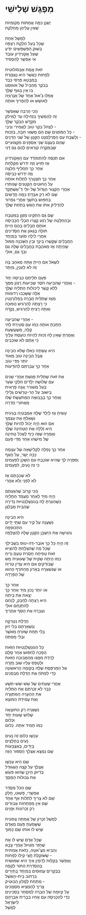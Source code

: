 # מִפְגָּשׁ שְׁלִישִׁי

יֶשְׁנָן כַּמָּה אֲמִתּוֹת מְקוֹמִיּוֹת\
שֶׁאֵין עֲלֵיהֶן מַחְלֹקֶת\
\
לְמָשָׁל אַחַת\
שֶׁכָּל בַּעַל חֶלְקַת רִצְפָּה \
בְּשׁוּק הַפִּשְׁפְּשִׁים יוֹדֵעַ \
שֶׁעַל אָקוֹרְדְּיוֹן עוֹבֵד \
אִי אֶפְשָׁר לְהַפְסִיד\
\
זֹאת אֱמֶת אַבְּסוֹלוּטִית\
לְפָחוֹת כַּאֲשֶׁר הִיא נֶאֱמֶרֶת\
בְּמִבְטָא פַּרְסִי כָּבֵד\
בְּבֹקֶר מַהְבִּיל שֶׁל אוֹגוּסְט\
בּוֹ אֵין בַּגּוּף שֶׁלְּךָ\
אֲפִלּוּ גָּ'אוּל אֶחָד שֶׁל אֵנֶרְגִּיָּה\
לְאוֹשֵׁשׁ אוֹ לְהַפְרִיךְ אוֹתָהּ\
\
הֲכִי הַרְבֵּה שֶׁאֶפְשָׁר\
זֶה לְהַמְשִׁיךְ בִּזְחִילָה עַד לָמִּילק\
מִקְדָּשׁ הַבֹּקֶר שֶׁלְּךָ\
לִצְהֹל בֹּקֶר טוֹב לְאֲמִירִי וְנִיבִי - \
כָּל הַמּוֹזְגִים שָׁם הֵם מֻשְּׂאֵי חִבָּה, בִּזְכוּת - \
וְלָשֶׁבֶת עִם הַפַּרְלָמֵנְט הַקָּטָן שֶׁל שְׁנֵי הַדֵּנִים -\
שֶׁהֵם בְּעֶצֶם שְׁנֵי אַסְפָנִים מִקְצוֹעִיִּים \
שֶׁבְּמִקְרֶה קוֹרְאִים לָהֶם גַּם דָּנִי\
\
אִם תְּנַסֶּה לְהִתְמוֹדֵד עִם הָאָקוֹרְדְּיוֹן\
אָז תַּזִּיעַ וְזֶה יִדְרֹשׁ מִקְלַחַת\
אַחַר כָּךְ תַּחֲלִיף חֻלְצָה\
וְזֶה יִדְרֹשׁ כְּבִיסָה\
אַחַר כָּךְ תִּצְטָרֵךְ לִתְלוֹת אוֹתָהּ\
עַל הַחוּטִים הַקְּטַנִּים שֶׁנּוֹתְרוּ\
אַחֲרֵי הַקִּצּוּר הַגָּדוֹל שֶׁל יוּלִי דְּ׳אֶשְׁתָּקַד\
שָׁם לֹא רַק אִבַּדְתָּ כַּמָּה חֳדָשִׁים\
בְּחִפּוּשׂ בַּחֹשֶׁךְ אַחֲרֵי גַּפְרוּר \
לְהַדְלִיק אִתּוֹ אֶת הָאֵשׁ בַּתַּחַת שֶׁלְּךָ\
 \
שָׁם גַּם הִתְקִינוּ מַזְגָן בַּמִּטְבָּח\
וּבְהַחְלָטָה שֶׁל רֶגַע קֻצְּרוּ חַבְלֵי הַכְּבִיסָה\
אוֹתָם חֲבָלִים בָּהֶם הָיִיתָ\
תּוֹלָה בְּגָאוֹן אֶת הַסְּדִינִים\
אַחֲרֵי לַיְלָה סוֹעֵר בִּמְיֻחָד\
הַחֲבָלִים שֶׁקָּשְׁרוּ בֵּינֵךְ וּבֵין הַשְּׁכֵנָה מִמּוּל \
שֶׁהָיְתָה אָז מְאֹהֶבֶת בַּחֲבָלִים שֶׁלָּהּ גַּם \
וּבְךָ גַּם, אוּלַי\
\
לִשְׁאֹל אִם הָיִיתָ אַתָּה מְאֹהָב בָּהּ \
זֶה לֹא לָעִנְיָן, מְיֻתָּר\
\
פַּעַם תְּלִיתֶם כְּבִיסָה יַחַד \
וְאַחֲרֵי שֶׁהִבִּיעָה חֹסֶר שְׂבִיעוּת רָצוֹן מִמְּךָ -\
לְלֹא קֶשֶׁר לִיכוֹלוֹת הַתְּלִיָּה שֶׁלְּךָ\
אֵלֶּה שֶׁשָּׁכְבוּ רְדוּמוֹת\
מֵאָז שֶׁתָּלִית חֲבֵרָה בִּפְלוֹרֶנְטִין\
כִּי רָצְתָה לְהַרְגִּישׁ הֲפוּכָה\
וְאַתָּה רָצִיתָ לְהַרְגִּישׁ, נְקֻדָּה\
\
אַחֲרֵי שֶׁהִבִּיעָה -\
חָתַכְתָּ אוֹתָהּ כְּמוֹ עִם סְטִירַת לֶחִי \
קַלָּה, מְשֻׁעֲשַׁעַת\
וְאָמַרְתָּ שֶׁאֵין לָהּ זְכוּת לִהְיוֹת כּוֹעֶסֶת עָלֶיךָ\
כִּי אַתֶּם לֹא שׁוֹכְבִים\
\
הִיא עָשְׂתָה כְּאִלּוּ שֶׁלֹּא הֵבִינָה\
אֲבָל הֵבִינָה טוֹב מְאוֹד\
יוֹתֵר מִדַּי טוֹב\
אַחַר כָּךְ עֲבַרְתֶּם לְהוֹדָעוֹת\
\
אֶת זֹאת שֶׁתָּלִית פָּגַשְׁתָּ אַחֲרֵי שָׁנִים\
עִם שְׁלוֹשָׁה יְלָדִים חַלְּקֵי שֵׂעָר\
בַּעַל מְשׁוֹרֵר וְגִנָּה פְּרָאִית\
בְּיִשּׁוּב עַל הַר-טְרָשִׁים גְּלִילִי\
וְאַחַר כָּךְ בַּבָּבוּאָה הַמְּתֹעֶשֶׂת שֶׁלּוֹ\
מֵאֲחוֹרֵי חֲדֵרָה\
\
עָשִׂיתָ אָז לַיֶּלֶד שֶׁלָּהּ אַמְבַּטְיָה בְּגִיגִית\
וְשָׁאַלְתָּ אֶת עַצְמְךָ\
אִם הוּא הָיָה יָכוֹל לִהְיוֹת שֶׁלְּךָ\
הִיא זָלְלָה אֶת הַטְּחִינָה שֶׁלְּךָ\
וְאָמְרָה שֶׁזֶּה כֵּיף לֶאֱכֹל טְחִינָה\
שֶׁל מִישֶׁהוּ אַחֵר מִדֵּי פַּעַם\
\
אַחַר כָּךְ נָפְלָה לַקְּלִישָׁאָה שֶׁל עַצְמָהּ\
כָּכָה יָשָׁר, עַל הָאַף\
וְסִפְּרָה לְךָ שֶׁהִיא שׁוֹכֶבֶת עִם הַשָּׁכֵן לִפְעָמִים \
כִּי זֶה נָעִים, לִפְעָמִים\
\
לֹא שְׁכַבְתֶּם אָז\
לֹא לִפְנֵי וְלֹא אַחֲרֵי\
\
הֲכִי קָרוֹב שֶׁהִגַּעְתֶּם\
הָיָה מִיָּד לְאַחַר מַעֲמַד הַתְּלִיָּה\
כְּשֶׁהֵעַרְתָּ לָהּ בְּנוֹנְשָׁלַנְטִיּוּת נְדִירָה \
שֶׁהַבַּיִת מְבֻלְגָּן\
\
הִיא הֵבִינָה\
נִשְׁעֲנָה עַל קִיר עִם שְׁתֵּי יָדַיִם\
הִתְכּוֹפְפָה \
וְהִגִּישָׁה אֶת הַיַּשְׁבָן הַקָּטָן שֶׁלָּהּ לְהַצְלָפָה\
\
זֶה הָיָה כָּל כָּךְ אוֹבֶר-דֶּה-טוֹפּ בִּשְׁבִילְךָ\
שֶׁכָּל מָה שֶׁהִצְלַחְתָּ לְהוֹצִיא \
זֹאת טְפִיחָה חַסְרַת טַעַם וְרֵיחַ \
כְּמוֹ הָיְתָה שַׂקִּית שֶׁל שְׁעוּעִית מָשׁ \
שֶׁבּוֹדְקִים אִם הִיא עֲדַיִן טְרִיָּה \
אוֹ שֶׁנִּשְׁאֲרָה בָּאָרוֹן מֵהַחֹרֶף הַהוּא \
שֶׁל הַפְּרֵדָה\
\
אַחַר כָּךְ\
אוֹ יוֹתֵר נָכוֹן מִיָּד אַחַר כָּךְ\
יָצָאת אֶת בֵּיתָהּ\
הִיא רָצְתָה לְחַבֵּק, לְנַחֵם \
לְהִתְנַחֵם אוּלַי\
וְעָבְרָה אֶת הַסַּף אַחֲרֶיךָ\
\
הַדֶּלֶת נִטְרְקָה \
וְנִשְׁאַרְתֶּם בְּלִי זִיּוּן \
בְּלִי תַּחַת שֶׁזּוֹרֵחַ מֵאֹשֶׁר \
וּבְלִי מַפְתֵּחַ\
\
כָּל הַנּוֹנְשָׁלַנְטִיּוּת הַזֹּאת \
הָפְכָה לְחִפּוּשׂ אַחַר סֻלָּם\
לָרֶדֶת מִמֶּנּוּ מֵהַמְּבוּכָה הַזֹּאת\
וּלְטַפֵּס עָלָיו שׁוּב חֲזָרָה\
אֶל הַמִּרְפֶּסֶת שֶׁלָּהּ בַּקּוֹמָה הָרִאשׁוֹנָה\
כְּדֵי לִפְתֹּחַ אֶת הַדֶּלֶת מִבִּפְנִים\
\
אַחֲרֵי שְׁעָתַיִם שֶׁל שֵׁשׁ-שֵׁשׁ-תֵּשַׁע\
כְּבָר לֹא זְכַרְתֶּם אֶת הַתְּלִיָּה\
אֶת הַהֶעָרָה הַמִּתְגָּרֶה\
וְאֶת עֲמִידַת הַמּוֹצָא\
\
נִשְׁאֲרָה רַק הַתּוֹצָאָה\
שָׁלוֹשׁ שָׁעוֹת יַחַד\
וּכְלוּם\
כְּמוֹ תָּמִיד אִתָּהּ. כְּלוּם\
\
עַכְשָׁו כְּלוּם זֶה נָעִים\
נָעִים בַּחֲלָצַיִם\
בַּיָּדַיִם, בָּאֶצְבָּעוֹת\
שָׁם נִמְצָא אֶצְלְךָ הַסִּפּוּר הַזֶּה\
\
שָׁם הִיא עַכְשָׁו\
אֶצְלְךָ עַל קְצֵה הָאֲגוּדָל\
בְּדִיּוּק הֵיכָן שֶׁהוּא פּוֹגֵשׁ\
אֶת גְּבוּלוֹת הַמָּסָךְ\
\
שָׁם הַכֹּל מְסֻדָּר\
אֶפְשָׁרִי, פָּשׁוּט, חָלָק\
שָׁם לֹא צָרִיךְ לִתְלוֹת אַף אֶחָד\
שָׁם אֵין מַפְתְּחוֹת אֲבוּדִים\
רַק זִכְרוֹנוֹת וּפָנִים\
\
לְמָשָׁל זִכָּרוֹן שֶׁל אֲמִתָּה צְפוֹנִית\
שֶׁשָּׁמַעְתָּ פַּעַם מֵאָדָם \
שֶׁיֵּשׁ לוֹ אוֹתוֹ שֵׁם כָּמוֹךָ\
\
שֶׁכָּל אָדָם שֶׁיֵּשׁ לוֹ אָח \
שֶׁחָזַר מִטִּיּוּל אַחֲרֵי צָבָא \
וְהֵבִיא מְצֶ'אטָה, כָּזֹאת אֲמִתִּית\
שֶׁשּׁוֹקֶלֶת חֲצִי קִילוֹ לְפָחוֹת -\
וְאֶפְשָׁר בְּקַלּוּת לְדַמְיֵן אֵיךְ הִיא שִׁמּוּשִׁית \
בְּהַסְדָּרַת הַתּוֹר לְקָפֶה \
בַּבְּקָרִים עֲמוּסִים בִּמְיֻחָד בְּתַיָּרִים \
בִּרְחוֹב בֵּית-הָאֶשֶׁל\
מִתַּחַת לְמָלוֹן הַבּוּטִיק -\
צָרִיךְ לְהַמְצִיא מִסְמָכִים \
עַל קִיּוּמָהּ שֶׁל חֶבְרָה לְמִסְחָר בְּסַכִּינִים \
כְּדֵי לְהַכְנִיסָהּ עִם אָחִיו בִּבְרִית אַבְרָהָם\
לְיִשְׂרָאֵל\
לְמָשָׁל